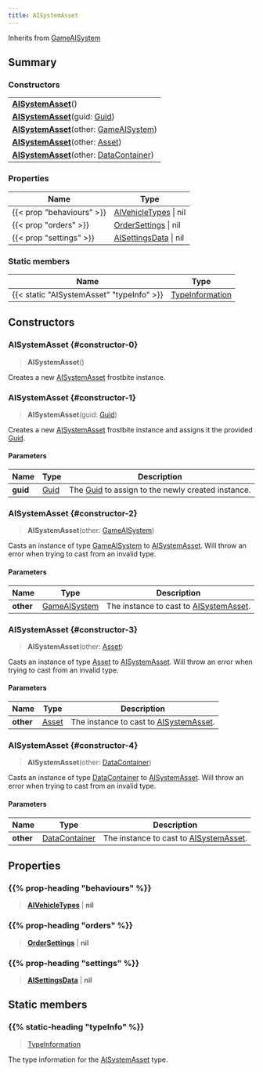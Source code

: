 ```yaml
---
title: AISystemAsset
---
```


Inherits from 
[GameAISystem](/vext/ref/fb/gameaisystem)

## Summary
### Constructors
| |
| ----------- |
| **[AISystemAsset](#constructor-0)**() |
| **[AISystemAsset](#constructor-1)**(guid: [Guid](/vext/ref/shared/class/guid)) |
| **[AISystemAsset](#constructor-2)**(other: [GameAISystem](/vext/ref/fb/gameaisystem)) |
| **[AISystemAsset](#constructor-3)**(other: [Asset](/vext/ref/fb/asset)) |
| **[AISystemAsset](#constructor-4)**(other: [DataContainer](/vext/ref/shared/class/datacontainer)) |

### Properties
| Name | Type |
| ---- | ---- |
| {{< prop "behaviours" >}} | [AIVehicleTypes](/vext/ref/fb/aivehicletypes) \| nil |
| {{< prop "orders" >}} | [OrderSettings](/vext/ref/fb/ordersettings) \| nil |
| {{< prop "settings" >}} | [AISettingsData](/vext/ref/fb/aisettingsdata) \| nil |

### Static members
| Name | Type |
| ---- | ---- |
| {{< static "AISystemAsset" "typeInfo" >}} | [TypeInformation](/vext/ref/shared/class/typeinformation) |

## Constructors
### AISystemAsset {#constructor-0}
> **AISystemAsset**()

Creates a new [AISystemAsset](/vext/ref/fb/aisystemasset) frostbite instance.

### AISystemAsset {#constructor-1}
> **AISystemAsset**(guid: [Guid](/vext/ref/shared/class/guid))

Creates a new [AISystemAsset](/vext/ref/fb/aisystemasset) frostbite instance and assigns it the provided [Guid](/vext/ref/shared/class/guid).

#### Parameters
| Name | Type | Description |
| ---- | ---- | ----------- |
| **guid** | [Guid](/vext/ref/shared/class/guid) | The [Guid](/vext/ref/shared/class/guid) to assign to the newly created instance. |

### AISystemAsset {#constructor-2}
> **AISystemAsset**(other: [GameAISystem](/vext/ref/fb/gameaisystem))

Casts an instance of type [GameAISystem](/vext/ref/fb/gameaisystem) to [AISystemAsset](/vext/ref/fb/aisystemasset). Will throw an error when trying to cast from an invalid type.

#### Parameters
| Name | Type | Description |
| ---- | ---- | ----------- |
| **other** | [GameAISystem](/vext/ref/fb/gameaisystem) | The instance to cast to [AISystemAsset](/vext/ref/fb/aisystemasset). |

### AISystemAsset {#constructor-3}
> **AISystemAsset**(other: [Asset](/vext/ref/fb/asset))

Casts an instance of type [Asset](/vext/ref/fb/asset) to [AISystemAsset](/vext/ref/fb/aisystemasset). Will throw an error when trying to cast from an invalid type.

#### Parameters
| Name | Type | Description |
| ---- | ---- | ----------- |
| **other** | [Asset](/vext/ref/fb/asset) | The instance to cast to [AISystemAsset](/vext/ref/fb/aisystemasset). |

### AISystemAsset {#constructor-4}
> **AISystemAsset**(other: [DataContainer](/vext/ref/shared/class/datacontainer))

Casts an instance of type [DataContainer](/vext/ref/shared/class/datacontainer) to [AISystemAsset](/vext/ref/fb/aisystemasset). Will throw an error when trying to cast from an invalid type.

#### Parameters
| Name | Type | Description |
| ---- | ---- | ----------- |
| **other** | [DataContainer](/vext/ref/shared/class/datacontainer) | The instance to cast to [AISystemAsset](/vext/ref/fb/aisystemasset). |

## Properties
### {{% prop-heading "behaviours" %}}
> **[AIVehicleTypes](/vext/ref/fb/aivehicletypes)** | **nil**

### {{% prop-heading "orders" %}}
> **[OrderSettings](/vext/ref/fb/ordersettings)** | **nil**

### {{% prop-heading "settings" %}}
> **[AISettingsData](/vext/ref/fb/aisettingsdata)** | **nil**

## Static members
### {{% static-heading "typeInfo" %}}
> [TypeInformation](/vext/ref/shared/class/typeinformation)

The type information for the [AISystemAsset](/vext/ref/fb/aisystemasset) type.

